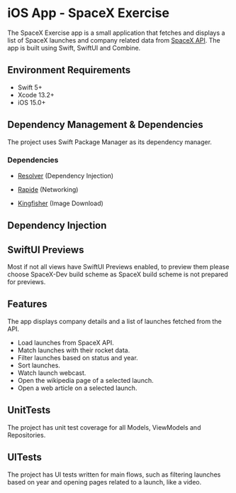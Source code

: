 
# iOS App - SpaceX Exercise

The SpaceX Exercise app is a small application that fetches and displays a list of SpaceX launches and company related data from [SpaceX API](https://github.com/r-spacex/SpaceX-API). The app is built using Swift, SwiftUI and Combine.

## Environment Requirements
- Swift 5+
- Xcode 13.2+
- iOS 15.0+

## Dependency Management & Dependencies

The project uses Swift Package Manager as its dependency manager.

### Dependencies
- [Resolver](https://github.com/hmlongco/Resolver) (Dependency Injection)

- [Rapide](https://github.com/rorodriguez116/Rapide) (Networking)

- [Kingfisher](https://github.com/onevcat/Kingfisher) (Image Download)

## Dependency Injection

  

## SwiftUI Previews
Most if not all views have SwiftUI Previews enabled, to preview them please choose SpaceX-Dev build scheme as SpaceX build scheme is not prepared for previews.

## Features
The app displays company details and a list of launches fetched from the API. 
- Load launches from SpaceX API.
- Match launches with their rocket data.
- Filter launches based on status and year.
- Sort launches. 
- Watch launch webcast.
- Open the wikipedia page of a selected launch.
- Open a web article on a selected launch.


## UnitTests
The project has unit test coverage for all Models, ViewModels and Repositories.
  

## UITests
The project has UI tests written for main flows, such as filtering launches based on year and opening pages related to a launch, like a video.

